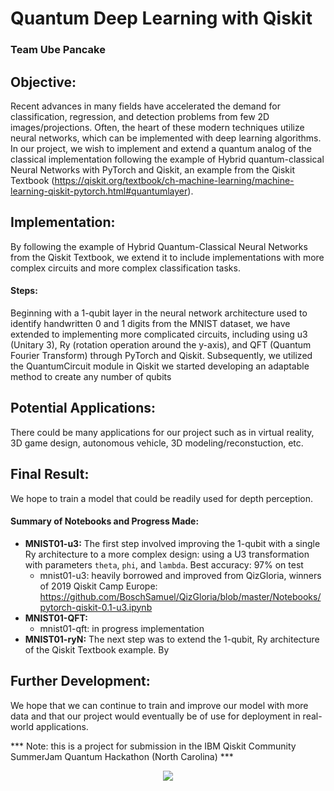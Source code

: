 # Quantum Deep Learning with Qiskit  
### Team Ube Pancake  
## Objective:  
Recent advances in many fields have accelerated the demand for classification, regression, and detection problems from few 2D images/projections. Often, the heart of these modern techniques utilize neural networks, which can be implemented with deep learning algorithms. In our project, we wish to implement and extend a quantum analog of the classical implementation following the example of Hybrid quantum-classical Neural Networks with PyTorch and Qiskit, an example from the Qiskit Textbook (https://qiskit.org/textbook/ch-machine-learning/machine-learning-qiskit-pytorch.html#quantumlayer).  
## Implementation:  
By following the example of Hybrid Quantum-Classical Neural Networks from the Qiskit Textbook, we extend it to include implementations with more complex circuits and more complex classification tasks. 
#### Steps:
Beginning with a 1-qubit layer in the neural network architecture used to identify handwritten 0 and 1 digits from the MNIST dataset, we have extended to implementing more complicated circuits, including using u3 (Unitary 3), Ry (rotation operation around the y-axis), and QFT (Quantum Fourier Transform) through PyTorch and Qiskit. Subsequently, we utilized the QuantumCircuit module in Qiskit we started developing an adaptable method to create any number of qubits 
## Potential Applications:  
There could be many applications for our project such as in virtual reality, 3D game design, autonomous vehicle, 3D modeling/reconstuction, etc.  
## Final Result: 
We hope to train a model that could be readily used for depth perception.  
#### Summary of Notebooks and Progress Made:
* **MNIST01-u3:** The first step involved improving the 1-qubit with a single Ry architecture to a more complex design: using a U3 transformation with parameters `theta`, `phi`, and `lambda`. Best accuracy: 97% on test
    * mnist01-u3: heavily borrowed and improved from QizGloria, winners of 2019 Qiskit Camp Europe: https://github.com/BoschSamuel/QizGloria/blob/master/Notebooks/pytorch-qiskit-0.1-u3.ipynb
* **MNIST01-QFT:**
    * mnist01-qft: in progress implementation
* **MNIST01-ryN:** The next step was to extend the 1-qubit, Ry architecture of the Qiskit Textbook example. By 
## Further Development:  
We hope that we can continue to train and improve our model with more data and that our project would eventually be of use for deployment in real-world applications.

*** Note: this is a project for submission in the IBM Qiskit Community SummerJam Quantum Hackathon (North Carolina) ***

<center><img src="https://i.ebayimg.com/images/g/HH4AAOSwPW9esi90/s-l400.jpg"></center>
